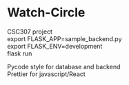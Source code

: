 # Watch-Circle <br />
CSC307 project <br />
export FLASK_APP=sample_backend.py <br />
export FLASK_ENV=development <br />
flask run <br />

Pycode style for database and backend <br />
Prettier for javascript/React <br />

